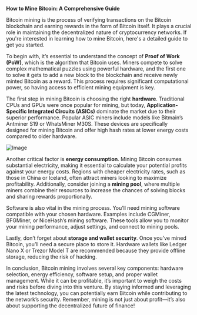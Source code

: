 **How to Mine Bitcoin: A Comprehensive Guide**

Bitcoin mining is the process of verifying transactions on the Bitcoin blockchain and earning rewards in the form of Bitcoin itself. It plays a crucial role in maintaining the decentralized nature of cryptocurrency networks. If you're interested in learning how to mine Bitcoin, here's a detailed guide to get you started.

To begin with, it’s essential to understand the concept of **Proof of Work (PoW)**, which is the algorithm that Bitcoin uses. Miners compete to solve complex mathematical puzzles using powerful hardware, and the first one to solve it gets to add a new block to the blockchain and receive newly minted Bitcoin as a reward. This process requires significant computational power, so having access to efficient mining equipment is key.

The first step in mining Bitcoin is choosing the right **hardware**. Traditional CPUs and GPUs were once popular for mining, but today, **Application-Specific Integrated Circuits (ASICs)** dominate the market due to their superior performance. Popular ASIC miners include models like Bitmain’s Antminer S19 or WhatsMiner M30S. These devices are specifically designed for mining Bitcoin and offer high hash rates at lower energy costs compared to older hardware.

![Image](https://github.com/user-attachments/assets/31692037-0104-4703-abd1-696b6a7dd41b)

Another critical factor is **energy consumption**. Mining Bitcoin consumes substantial electricity, making it essential to calculate your potential profits against your energy costs. Regions with cheaper electricity rates, such as those in China or Iceland, often attract miners looking to maximize profitability. Additionally, consider joining a **mining pool**, where multiple miners combine their resources to increase the chances of solving blocks and sharing rewards proportionally.

Software is also vital in the mining process. You’ll need mining software compatible with your chosen hardware. Examples include CGMiner, BFGMiner, or NiceHash’s mining software. These tools allow you to monitor your mining performance, adjust settings, and connect to mining pools.

Lastly, don’t forget about **storage and wallet security**. Once you’ve mined Bitcoin, you’ll need a secure place to store it. Hardware wallets like Ledger Nano X or Trezor Model T are recommended because they provide offline storage, reducing the risk of hacking.

In conclusion, Bitcoin mining involves several key components: hardware selection, energy efficiency, software setup, and proper wallet management. While it can be profitable, it’s important to weigh the costs and risks before diving into this venture. By staying informed and leveraging the latest technology, you can potentially earn Bitcoin while contributing to the network’s security. Remember, mining is not just about profit—it’s also about supporting the decentralized future of finance!